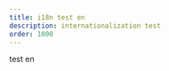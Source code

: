 ```yaml
---
title: i18n test en
description: internationalization test
order: 1000
---
```

test en
<!--stackedit_data:
eyJoaXN0b3J5IjpbNTA2NjA4MjldfQ==
-->